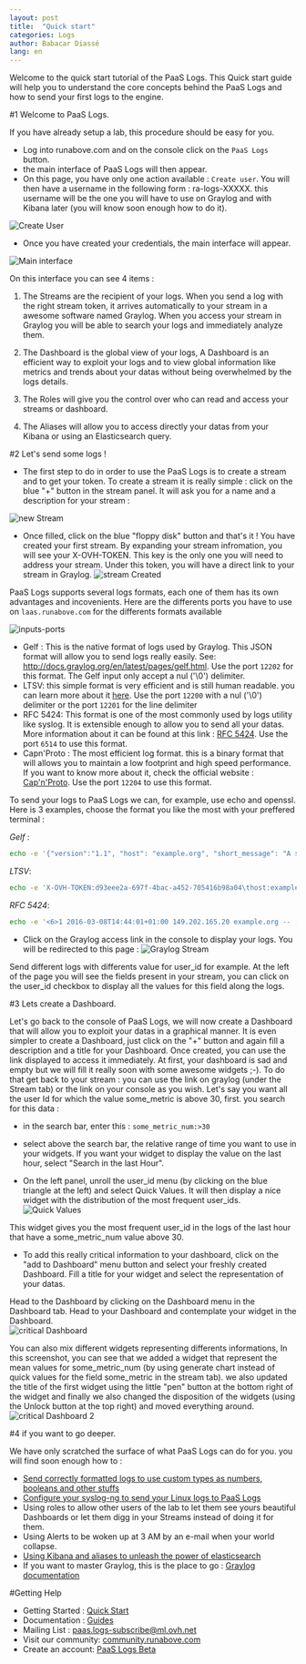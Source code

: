 ```yaml
---
layout: post
title:  "Quick start"
categories: Logs
author: Babacar Diassé
lang: en
---
```


Welcome to the quick start tutorial of the PaaS Logs. This Quick start guide will help you to understand the core concepts behind the PaaS Logs and how to send your first logs to the engine. 


#1 Welcome to PaaS Logs. 

If you have already setup a lab, this procedure should be easy for you. 

 - Log into runabove.com and on the console click on the `PaaS Logs` button.   
 - the main interface of PaaS Logs will then appear. 
 - On this page, you have only one action available : `Create user`. You will then have a username in the following form : ra-logs-XXXXX. this username will be the one you will have to use on Graylog and with Kibana later (you will know soon enough how to do it). 

![Create User](/kb/images/2016-03-08-quick-start/start.png)

 - Once you have created your credentials, the main interface will appear. 

![Main interface](/kb/images/2016-03-08-quick-start/manager_start.png)
 

On this interface you can see 4 items :

1. The Streams are the recipient of your logs. When you send a log with the right stream token, it arrives automatically to your stream in a awesome software named Graylog. When you access your stream in Graylog you will be able to search your logs and immediately analyze them. 

2. The Dashboard is the global view of your logs, A Dashboard is an efficient way to exploit your logs and to view global information like metrics and trends about your datas without being overwhelmed by the logs details. 

3. The Roles will give you the control over who can read and access your streams or dashboard.

4. The Aliases will allow you to access directly your datas from your Kibana or using an Elasticsearch query. 


#2 Let's send some logs  ! 

 - The first step to do in order to use the PaaS Logs is to create a stream and to get your token. 
To create a stream it is really simple : click on the blue "+" button in the stream panel.  It will ask you for a name and a description for your stream : 

![new Stream](/kb/images/2016-03-08-quick-start/newStream.png)

 - Once filled, click on the blue "floppy disk" button and that's it ! You have created your first stream. 
By expanding your stream infromation, you will see your X-OVH-TOKEN. This key is the only one you will need to address your stream. Under this token, you will have a direct link to your stream in Graylog. 
![stream Created](/kb/images/2016-03-08-quick-start/newStream_2.png)

PaaS Logs supports several logs formats, each one of them has its own advantages and incovenients. Here are the differents ports you have to use on `laas.runabove.com` for the differents formats available


![inputs-ports](/kb/images/2016-03-08-quick-start/inputs-ports.png)

 - Gelf : This is the native format of logs used by Graylog. This JSON format will allow you to send logs really easily. See: http://docs.graylog.org/en/latest/pages/gelf.html. Use the port `12202` for this format. The Gelf input only accept a nul ('\0') delimiter. 
 - LTSV: this simple format is very efficient and is still human readable. you can learn more about it [here](ltsv.org). Use the port `12200` with a nul ('\0') delimiter or the port `12201` for the line delimiter
 - RFC 5424: This format is one of the most commonly used by logs utility like syslog. It is extensible enough to allow you to send all your datas. More information about it can be found at this link : [RFC 5424](https://tools.ietf.org/html/rfc5424). Use the port `6514` to use this format. 
 - Capn'Proto : The most efficient log format. this is a binary format that will allows you to maintain a low footprint and high speed performance. If you want to know more about it, check the official website : [Cap'n'Proto](https://capnproto.org/). Use the port `12204` to use this format. 

To send your logs to PaaS Logs we can, for example, use echo and openssl. Here is 3 examples, choose the format you like the most with your preffered terminal : 

_Gelf_ : 

 ```bash
echo -e '{"version":"1.1", "host": "example.org", "short_message": "A short message that helps you identify what is going on", "full_message": "Backtrace here\n\nmore stuff", "timestamp": 1385053862.3072, "level": 1, "_user_id": 9001, "_some_info": "foo", "some_metric_num": 42.0, "_X-OVH-TOKEN":"d93eee2a-697f-4bac-a452-705416b98a04"}\0' | openssl s_client -connect laas.runabove.com:12202
```

 
_LTSV_:

 ```bash
echo -e 'X-OVH-TOKEN:d93eee2a-697f-4bac-a452-705416b98a04\thost:example.org\ttime:2016-03-08T14:44:01+01:00\tmessage:A short message that helps you identify what is going on\tfull_message:Backtrace here\n\nmore stuff\tlevel:1\tuser_id:9001\tsome_info:foo\tsome_metric_num:42.0\0'|openssl s_client -connect laas.runabove.com:12200
```

_RFC 5424_:

 ```bash
echo -e '<6>1 2016-03-08T14:44:01+01:00 149.202.165.20 example.org -- [exampleSDID@8485 user_id="9001"  some_info="foo" some_metric_num="42.0" X-OVH-TOKEN="d93eee2a-697f-4bac-a452-705416b98a04"] A short message that helps you identify what is going on'\n | openssl s_client -connect laas.runabove.com:6514
```

 - Click on the Graylog access link in the console to display your logs. You will be redirected to this page : 
![Graylog Stream](/kb/images/2016-03-08-quick-start/graylog-stream.png)
 
Send different logs with differents value for user\_id for example. At the left of the page you will see the fields present in your stream, you can click on the user\_id checkbox to display all the values for this field along the logs.

#3 Lets create a Dashboard. 

Let's go back to the console of PaaS Logs, we will now create a Dashboard that will allow you to exploit your datas in a graphical manner. It is even simpler to create a Dashboard, just click on the "+" button and again fill a description and a title for your Dashboard. Once created, you can use the link displayed to access it immediately. 
At first, your dashboard is sad and empty but we will fill it really soon with some awesome widgets ;-). 
To do that get back to your stream : you can use the link on graylog (under the Stream tab) or the link on your console as you wish.
Let's say you want all the user Id for which the value some\_metric is above 30, first. you search for this data : 
  
 - in the search bar, enter this :
 `some_metric_num:>30`
 
 - select above the search bar, the relative range of time you want to use in your widgets. If you want your widget to display the value on the last hour, select "Search in the last Hour".  
 - On the left panel, unroll the user\_id menu (by clicking on the blue triangle at the left) and select Quick Values. It will then display a nice widget with the distribution of the most frequent user\_ids. 
![Quick Values](/kb/images/2016-03-08-quick-start/quick-values.png)

This widget gives you the most frequent user\_id in the logs of the last hour that have a some\_metric\_num value above 30. 

- To add this really critical information to your dashboard, click on the "add to Dashboard" menu button and select your freshly created Dashboard. Fill a title for your widget and select the representation of your datas. 

Head to the Dashboard by clicking on the Dashboard menu in the Dashboard tab. Head to your Dashboard and contemplate your widget in the Dashboard.  
![critical Dashboard](/kb/images/2016-03-08-quick-start/critical-dashboard.png)

You can also mix different widgets representing differents informations, In this screenshot, you can see that we added a widget that represent the mean values for some\_metric\_num (by using generate chart instead of quick values for the field some\_metric in the stream tab). we also updated the title of the first widget using the little "pen" button at the bottom right of the widget and finally we also changed the disposition of the widgets (using the Unlock button at the top right) and moved everything around.
![critical Dashboard 2](/kb/images/2016-03-08-quick-start/critical-dashboard-2.png)


#4 if you want to go deeper. 

We have only scratched the surface of what PaaS Logs can do for you. you will find soon enough how to : 

  - [Send correctly formatted logs to use custom types as numbers, booleans and other stuffs](/kb/en/logs/field-naming-conventions.html)
  - [Configure your syslog-ng to send your Linux logs to PaaS Logs](kb/en/logs/how-to-log-your-linux.html)
  - Using roles to allow other users of the lab to let them see yours beautiful Dashboards or let them digg in your Streams instead of doing it for them.  
  - Using Alerts to be woken up at 3 AM by an e-mail when your world collapse. 
  - [Using Kibana and aliases to unleash the power of elasticsearch](/kb/en/logs/using-kibana-with-laas.html)
  - If you want to master Graylog, this is the place to go : [Graylog documentation](http://docs.graylog.org/en/1.3/pages/queries.html)


#Getting Help

- Getting Started : [Quick Start](/kb/en/logs/quick-start.html)
- Documentation : [Guides](/kb/en/logs)
- Mailing List : [paas.logs-subscribe@ml.ovh.net](mailto:paas.logs-subscribe@ml.ovh.net)
- Visit our community: [community.runabove.com](https://community.runabove.com)
- Create an account: [PaaS Logs Beta](https://cloud.runabove.com/signup/?launch=paas-logs)

